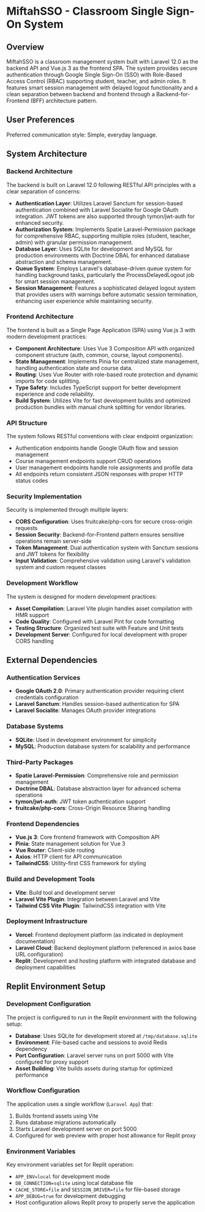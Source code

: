 # MiftahSSO - Classroom Single Sign-On System

## Overview

MiftahSSO is a classroom management system built with Laravel 12.0 as the backend API and Vue.js 3 as the frontend SPA. The system provides secure authentication through Google Single Sign-On (SSO) with Role-Based Access Control (RBAC) supporting student, teacher, and admin roles. It features smart session management with delayed logout functionality and a clean separation between backend and frontend through a Backend-for-Frontend (BFF) architecture pattern.

## User Preferences

Preferred communication style: Simple, everyday language.

## System Architecture

### Backend Architecture
The backend is built on Laravel 12.0 following RESTful API principles with a clear separation of concerns:

- **Authentication Layer**: Utilizes Laravel Sanctum for session-based authentication combined with Laravel Socialite for Google OAuth integration. JWT tokens are also supported through tymon/jwt-auth for enhanced security.
- **Authorization System**: Implements Spatie Laravel-Permission package for comprehensive RBAC, supporting multiple roles (student, teacher, admin) with granular permission management.
- **Database Layer**: Uses SQLite for development and MySQL for production environments with Doctrine DBAL for enhanced database abstraction and schema management.
- **Queue System**: Employs Laravel's database-driven queue system for handling background tasks, particularly the ProcessDelayedLogout job for smart session management.
- **Session Management**: Features a sophisticated delayed logout system that provides users with warnings before automatic session termination, enhancing user experience while maintaining security.

### Frontend Architecture
The frontend is built as a Single Page Application (SPA) using Vue.js 3 with modern development practices:

- **Component Architecture**: Uses Vue 3 Composition API with organized component structure (auth, common, course, layout components).
- **State Management**: Implements Pinia for centralized state management, handling authentication state and course data.
- **Routing**: Uses Vue Router with role-based route protection and dynamic imports for code splitting.
- **Type Safety**: Includes TypeScript support for better development experience and code reliability.
- **Build System**: Utilizes Vite for fast development builds and optimized production bundles with manual chunk splitting for vendor libraries.

### API Structure
The system follows RESTful conventions with clear endpoint organization:

- Authentication endpoints handle Google OAuth flow and session management
- Course management endpoints support CRUD operations
- User management endpoints handle role assignments and profile data
- All endpoints return consistent JSON responses with proper HTTP status codes

### Security Implementation
Security is implemented through multiple layers:

- **CORS Configuration**: Uses fruitcake/php-cors for secure cross-origin requests
- **Session Security**: Backend-for-Frontend pattern ensures sensitive operations remain server-side
- **Token Management**: Dual authentication system with Sanctum sessions and JWT tokens for flexibility
- **Input Validation**: Comprehensive validation using Laravel's validation system and custom request classes

### Development Workflow
The system is designed for modern development practices:

- **Asset Compilation**: Laravel Vite plugin handles asset compilation with HMR support
- **Code Quality**: Configured with Laravel Pint for code formatting
- **Testing Structure**: Organized test suite with Feature and Unit tests
- **Development Server**: Configured for local development with proper CORS handling

## External Dependencies

### Authentication Services
- **Google OAuth 2.0**: Primary authentication provider requiring client credentials configuration
- **Laravel Sanctum**: Handles session-based authentication for SPA
- **Laravel Socialite**: Manages OAuth provider integrations

### Database Systems
- **SQLite**: Used in development environment for simplicity
- **MySQL**: Production database system for scalability and performance

### Third-Party Packages
- **Spatie Laravel-Permission**: Comprehensive role and permission management
- **Doctrine DBAL**: Database abstraction layer for advanced schema operations
- **tymon/jwt-auth**: JWT token authentication support
- **fruitcake/php-cors**: Cross-Origin Resource Sharing handling

### Frontend Dependencies
- **Vue.js 3**: Core frontend framework with Composition API
- **Pinia**: State management solution for Vue 3
- **Vue Router**: Client-side routing
- **Axios**: HTTP client for API communication
- **TailwindCSS**: Utility-first CSS framework for styling

### Build and Development Tools
- **Vite**: Build tool and development server
- **Laravel Vite Plugin**: Integration between Laravel and Vite
- **Tailwind CSS Vite Plugin**: TailwindCSS integration with Vite

### Deployment Infrastructure
- **Vercel**: Frontend deployment platform (as indicated in deployment documentation)
- **Laravel Cloud**: Backend deployment platform (referenced in axios base URL configuration)
- **Replit**: Development and hosting platform with integrated database and deployment capabilities

## Replit Environment Setup

### Development Configuration
The project is configured to run in the Replit environment with the following setup:

- **Database**: Uses SQLite for development stored at `/tmp/database.sqlite`
- **Environment**: File-based cache and sessions to avoid Redis dependency
- **Port Configuration**: Laravel server runs on port 5000 with Vite configured for proxy support
- **Asset Building**: Vite builds assets during startup for optimized performance

### Workflow Configuration
The application uses a single workflow (`Laravel App`) that:
1. Builds frontend assets using Vite
2. Runs database migrations automatically
3. Starts Laravel development server on port 5000
4. Configured for web preview with proper host allowance for Replit proxy

### Environment Variables
Key environment variables set for Replit operation:
- `APP_ENV=local` for development mode
- `DB_CONNECTION=sqlite` using local database file
- `CACHE_STORE=file` and `SESSION_DRIVER=file` for file-based storage
- `APP_DEBUG=true` for development debugging
- Host configuration allows Replit proxy to properly serve the application